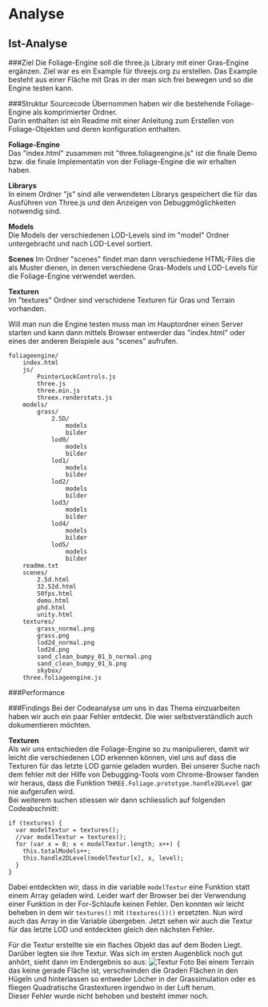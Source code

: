
# Analyse

## Ist-Analyse 

###Ziel
Die Foliage-Engine soll die three.js Library mit einer Gras-Engine ergänzen. Ziel war es ein Example für threejs.org zu erstellen. Das Example besteht aus einer Fläche mit Gras in der man sich frei bewegen und so die Engine testen kann.

###Struktur Sourcecode
Übernommen haben wir die bestehende Foliage-Engine als komprimierter Ordner.  
Darin enthalten ist ein Readme mit einer Anleitung zum Erstellen von Foliage-Objekten und deren konfiguration enthalten.  
  
**Foliage-Engine**  
Das "index.html" zusammen mit "three.foliageengine.js" ist die finale Demo bzw. die finale Implementatin von der Foliage-Engine die wir erhalten haben.
  
**Librarys**  
In einem Ordner "js" sind alle verwendeten Librarys gespeichert die für das Ausführen von Three.js und den Anzeigen von Debuggmöglichkeiten notwendig sind.  
  
**Models**  
Die Models der verschiedenen LOD-Levels sind im "model" Ordner untergebracht und nach LOD-Level sortiert.  

**Scenes**
Im Ordner "scenes" findet man dann verschiedene HTML-Files die als Muster dienen, in denen verschiedene Gras-Models und LOD-Levels für die Foliage-Engine verwendet werden.  
  
**Texturen**  
Im "textures" Ordner sind verschidene Texturen für Gras und Terrain vorhanden.  
  
Will man nun die Engine testen muss man im Hauptordner einen Server starten und kann dann mittels Browser entwerder das "index.html" oder eines der anderen Beispiele aus "scenes" aufrufen.

	foliageengine/
		index.html
		js/
			PointerLockControls.js
			three.js
			three.min.js
			threex.renderstats.js
		models/
			grass/
				2.5D/
					models
					bilder
				lod0/
					models
					bilder
				lod1/
					models
					bilder
				lod2/
					models
					bilder
				lod3/
					models
					bilder
				lod4/
					models
					bilder
				lod5/
					models
					bilder
		readme.txt
		scenes/
			2.5d.html
			32.52d.html
			50fps.html
			demo.html
			phd.html
			unity.html
		textures/
			grass_normal.png
			grass.png
			lod2d_normal.png
			lod2d.png
			sand_clean_bumpy_01_b_normal.png
			sand_clean_bumpy_01_b.png
			skybox/
		three.foliageengine.js

###Performance

###Findings
Bei der Codeanalyse um uns in das Thema einzuarbeiten haben wir auch ein paar Fehler entdeckt. Die wier selbstverständlich auch dokumentieren möchten.
  
**Texturen**  
Als wir uns entschieden die Foliage-Engine so zu manipulieren, damit wir leicht die verschiedenen LOD erkennen können, viel uns auf dass die Texturen für das letzte LOD garnie geladen wurden. Bei unserer Suche nach dem fehler mit der Hilfe von Debugging-Tools vom Chrome-Browser fanden wir heraus, dass die Funktion `THREE.Foliage.prototype.handle2DLevel` gar nie aufgerufen wird.  
Bei weiterem suchen stiessen wir dann schliesslich auf folgenden Codeabschnitt:

	if (textures) {
      var modelTextur = textures();
      //var modelTextur = textures();
      for (var x = 0; x < modelTextur.length; x++) {
        this.totalModels++;
        this.handle2DLevel(modelTextur[x], x, level);
      }
    }

Dabei entdeckten wir, dass in die variable `modelTextur` eine Funktion statt einem Array geladen wird. Leider warf der Browser bei der Verwendung einer Funktion in der For-Schlaufe keinen Fehler. Den konnten wir leicht beheben in dem wir `textures()` mit `(textures())()` ersetzten. Nun wird auch das Array in die Variable übergeben. Jetzt sehen wir auch die Textur für das letzte LOD und entdeckten gleich den nächsten Fehler.  
  
Für die Textur erstellte sie ein flaches Objekt das auf dem Boden Liegt. Darüber legten sie ihre Textur. Was sich im ersten Augenblick noch gut anhört, sieht dann im Endergebnis so aus:
![Textur Foto](assets/images/wrongtexture.png)
Bei einem Terrain das keine gerade Fläche ist, verschwinden die Graden Flächen in den Hügeln und hinterlassen so entweder Löcher in der Grassimulation oder es fliegen Quadratische Grastexturen irgendwo in der Luft herum.  
Dieser Fehler wurde nicht behoben und besteht immer noch.